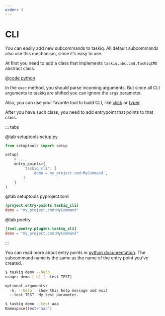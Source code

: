 ```yaml
---
order: 4
---
```


# CLI

You can easily add new subcommands to taskiq. All default subcommands also use this mechanism,
since it's easy to use.

At first you need to add a class that implements `taskiq.abc.cmd.TaskiqCMD` abstract class.

@[code python](../examples/extending/cli.py)

In the `exec` method, you should parse incoming arguments. But since all CLI arguments to taskiq are shifted you can ignore the `args` parameter.

Also, you can use your favorite tool to build CLI, like [click](https://click.palletsprojects.com/) or [typer](https://typer.tiangolo.com/).

After you have such class, you need to add entrypoint that points to that class.

::: tabs

@tab setuptools setup.py

```python
from setuptools import setup

setup(
    # ...,
    entry_points={
        'taskiq_cli': [
            'demo = my_project.cmd:MyCommand',
        ]
    }
)
```

@tab setuptools pyproject.toml

```toml
[project.entry-points.taskiq_cli]
demo = "my_project.cmd:MyCommand"
```

@tab poetry

```toml
[tool.poetry.plugins.taskiq_cli]
demo = "my_project.cmd:MyCommand"
```

:::

You can read more about entry points in [python documentation](https://packaging.python.org/en/latest/specifications/entry-points/).
The subcommand name is the same as the name of the entry point you've created.


```bash
$ taskiq demo --help
usage: demo [-h] [--test TEST]

optional arguments:
  -h, --help   show this help message and exit
  --test TEST  My test parameter.
```

```bash
$ taskiq demo --test aaa
Namespace(test='aaa')
```
